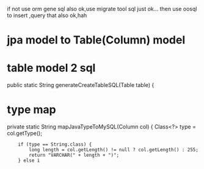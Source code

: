 
if not use orm gene sql also ok,use migrate tool sql just ok...
then use oosql to insert ,query that also ok,hah 


# jpa model to Table(Column) model


#  table model 2 sql

public static String generateCreateTableSQL(Table table) {


# type map


private static String mapJavaTypeToMySQL(Column col) {
Class<?> type = col.getType();

        if (type == String.class) {
            long length = col.getLength() != null ? col.getLength() : 255;
            return "VARCHAR(" + length + ")";
        } else i